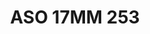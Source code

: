 ---
title: ASO 17MM 253
date: 
draft: false

# descripcion
description : Anillo de plata 925.

materials: Plata 968

color: 

dimensions: 17mm diámetro

code: 05-23-1642

type: "Anillos"

categories: []

price: $5.610,00

price_eftvo: $4.770,00

# Images
# first image will be shown in the product page
images:
  # - image: "images/path_to_image"
  # La ubicacion de las imagenes es imagenes/Anillos/Anillos.Solo Plata/05-23-1642-aso-17mm-253
  - image: "./images/anillos/solo_plata/05-23-1642-aso-17mm-253.jpg"
---